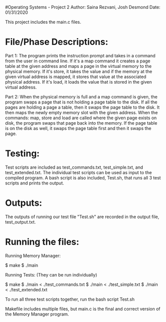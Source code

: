 #Operating Systems - Project 2
Author: Saina Rezvani, Josh Desmond
Date: 01/31/2020

This project includes the main.c files.

# File/Phase Descriptions: 

Part 1: 
The program prints the instruction prompt and takes in a command from the user in command line. If it's a
map command it creates a page table at the given address and maps a page in the virtual memory to the
physical memory. If it's store, it takes the value and if the memory at the given virtual address is mapped,
it stores that value at the associated physical address. If it's load, it loads the value that is stored in
the given virtual address. 

Part 2:
When the physical memory is full and a map command is given, the program swaps a page that is not holding a
page table to the disk. If all the pages are holding a page a table, then it swaps the page table to the
disk. It then maps the newly empty memory slot with the given address. When the commands: map, store and
load are called where the given page exists on disk, the program swaps that page back into the memory. If
the page table is on the disk as well, it swaps the page table first and then it swaps the page.


# Testing:

Test scripts are included as test_commands.txt, test_simple.txt, and test_extended.txt. The individual test
scripts can be used as input to the compiled program. A bash script is also included, Test.sh, that runs all
3 test scripts and prints the output.


# Outputs:
The outputs of running our test file "Test.sh" are recorded in the output file, test_output.txt.

# Running the files:
Running Memory Manager:

$ make
$ ./main


Running Tests: (They can be run individually)

$ make
$ ./main < ./test_commands.txt
$ ./main < ./test_simple.txt
$ ./main < ./test_extended.txt

To run all three test scripts together, run the bash script Test.sh

Makefile includes multiple files, but main.c is the final and correct version of the Memory Manager
program.
